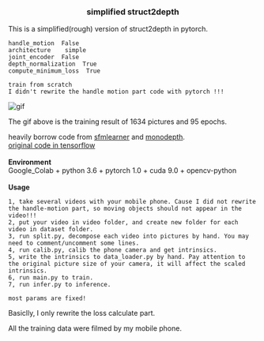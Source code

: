 ### <p align="center">simplified struct2depth</p>  
This is a simplified(rough) version of struct2depth in pytorch.  
```
handle_motion  False
architecture    simple
joint_encoder  False
depth_normalization  True
compute_minimum_loss  True

train from scratch  
I didn't rewrite the handle motion part code with pytorch !!!
```
![gif](./misc/rst.gif)  

The gif above is the training result of 1634 pictures and 95 epochs. 
<br> 

heavily borrow code from [sfmlearner](https://github.com/ClementPinard/SfmLearner-Pytorch) and [monodepth](https://github.com/ClubAI/MonoDepth-PyTorch).  
[original code in tensorflow](https://github.com/tensorflow/models/tree/master/research/struct2depth)  
<br>
**Environment**  
Google_Colab + python 3.6 + pytorch 1.0 + cuda 9.0 + opencv-python 
<br>  
**Usage**  
```
1, take several videos with your mobile phone. Cause I did not rewrite the handle-motion part, so moving objects should not appear in the video!!!
2, put your video in video folder, and create new folder for each video in dataset folder.
3, run split.py, decompose each video into pictures by hand. You may need to comment/uncomment some lines. 
4, run calib.py, calib the phone camera and get intrinsics.
5, write the intrinsics to data_loader.py by hand. Pay attention to the original picture size of your camera, it will affect the scaled intrinsics.
6, run main.py to train.
7, run infer.py to inference.

most params are fixed!
```

Basiclly, I only rewrite the loss calculate part.

All the training data were filmed by my mobile phone.  


